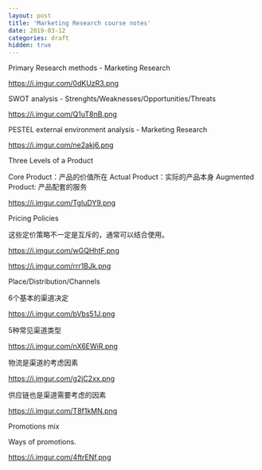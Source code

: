 ```yaml
---
layout: post
title: 'Marketing Research course notes'
date: 2019-03-12
categories: draft
hidden: true
---
```


Primary Research methods - Marketing Research


https://i.imgur.com/0dKUzR3.png

SWOT analysis - Strenghts/Weaknesses/Opportunities/Threats

https://i.imgur.com/Q1uT8nB.png

PESTEL external environment analysis - Marketing Research


https://i.imgur.com/ne2akj6.png

Three Levels of a Product

Core Product：产品的价值所在
Actual Product：实际的产品本身
Augmented Product: 产品配套的服务


https://i.imgur.com/TgIuDY9.png

Pricing Policies

这些定价策略不一定是互斥的，通常可以结合使用。



https://i.imgur.com/wGQHhtF.png

https://i.imgur.com/rrr1BJk.png

Place/Distribution/Channels

6个基本的渠道决定

https://i.imgur.com/bVbs51J.png

5种常见渠道类型

https://i.imgur.com/nX6EWiR.png

物流是渠道的考虑因素

https://i.imgur.com/g2jC2xx.png

供应链也是渠道需要考虑的因素

https://i.imgur.com/T8f1kMN.png

Promotions mix

Ways of promotions.

https://i.imgur.com/4ftrENf.png
